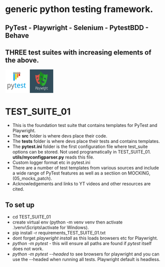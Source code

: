 # generic python testing framework.

## PyTest - Playwright - Selenium - PytestBDD - Behave

## THREE test suites with increasing elements of the above.
<div>
   <img src="./_images/pytest.svg" width="75" height="75">
   <img src="./_images/playwright.png" width="75" height="75" >
</div>

# TEST_SUITE_01

- This is the foundation test suite that contains templates for PyTest and Playwright. 
- The **src** folder is where devs place their code.
- The **tests** folder is where devs place their tests and contains templates.
- The **pytest.ini** folder is the first configuration file where test_suite options can be stored. Not used programatically in TEST_SUITE_01. **utils/myconfigparser.py** reads this file.
- Custom logger format etc in pytest.ini
- There are a number of test templates from various sources and include a wide range of PyTest features as well as a sectiion on MOCKING, (05_mocks_patch).
- Acknowledgements and links to YT videos and other resources are cited.

## To set up

- cd TEST_SUITE_01
- create virtual env (python -m venv venv then activate .\venv\Scripts\activate for Windows).
- pip install -r requirements_TEST_SUITE_01.txt
- dont forget *playwright install* as this loads browsers etc for Playwright.
- *python -m pytest* - this will ensure all paths are found if *pytest* itself does not work.
- *python -m pytest --headed* to see browsers for playwright and you can use the --headed when running all tests. Playwright default is headless.

